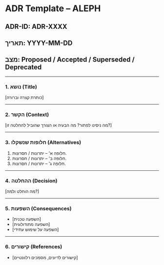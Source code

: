 # ADR Template – ALEPH

## ADR-ID: ADR-XXXX
## תאריך: YYYY-MM-DD
## מצב: Proposed / Accepted / Superseded / Deprecated

---

### 1. נושא (Title)
[כותרת קצרה וברורה]

---

### 2. הקשר (Context)
[מה ניסינו לפתור? מה הבעיה או הצורך שהוביל להחלטה זו?]

---

### 3. חלופות שנשקלו (Alternatives)
1. חלופה א' – יתרונות / חסרונות.
2. חלופה ב' – יתרונות / חסרונות.
3. חלופה ג' – יתרונות / חסרונות.

---

### 4. ההחלטה (Decision)
[מה הוחלט ולמה?]

---

### 5. השפעות (Consequences)
- [השפעה טכנית]
- [השפעה מתודולוגית]
- [השפעה על שימוש עתידי]

---

### 6. קישורים (References)
- [קישורים לדיונים, מסמכים רלוונטיים]
